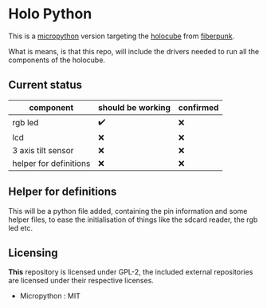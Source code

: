 # Holo Python

This is a [micropython] version targeting the [holocube] from [fiberpunk].

What is means, is that this repo, will include the drivers needed to run all the components of the
holocube.

## Current status

| component              | should be working  | confirmed |
| ---------------------- | ------------------ | --------- |
| rgb led                | :heavy_check_mark: | :x:       |
| lcd                    | :x:                | :x:       |
| 3 axis tilt sensor     | :x:                | :x:       |
| helper for definitions | :x:                | :x:       |

## Helper for definitions

This will be a python file added, containing the pin information and some helper files, to ease the
initialisation of things like the sdcard reader, the rgb led etc.

## Licensing

**This** repository is licensed under GPL-2, the included external repositories are licensed under
their respective licenses.

- Micropython : MIT

[micropython]: https://micropython.org/
[holocube]: https://fiber-punk.com/products/fiberpunk-stl-preview-holocubic-diy-kit
[fiberpunk]: https://github.com/fiberpunk1/Holo
